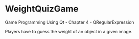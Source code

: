 # WeightQuizGame
Game Programming Using Qt - Chapter 4 - QRegularExpression

Players have to guess the weight of an object in a given image.


